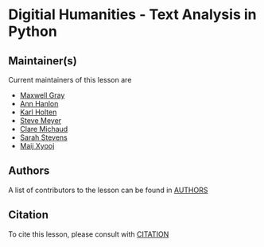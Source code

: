 # Digitial Humanities - Text Analysis in Python


## Maintainer(s)

Current maintainers of this lesson are

* [Maxwell Gray](https://github.com/maxgray20)
* [Ann Hanlon](https://github.com/annhanlon)
* [Karl Holten](https://github.com/Karl-Holten/)
* [Steve Meyer](https://github.com/steve-meyer)
* [Clare Michaud](https://github.com/claremichaud)
* [Sarah Stevens](https://github.com/sstevens2/)
* [Maij Xyooj](https://github.com/maijxyooj)


## Authors

A list of contributors to the lesson can be found in [AUTHORS](AUTHORS)

## Citation

To cite this lesson, please consult with [CITATION](CITATION)

[cdh]: https://cdh.carpentries.org
[community-lessons]: https://carpentries.org/community-lessons
[lesson-example]: https://carpentries.github.io/lesson-example
